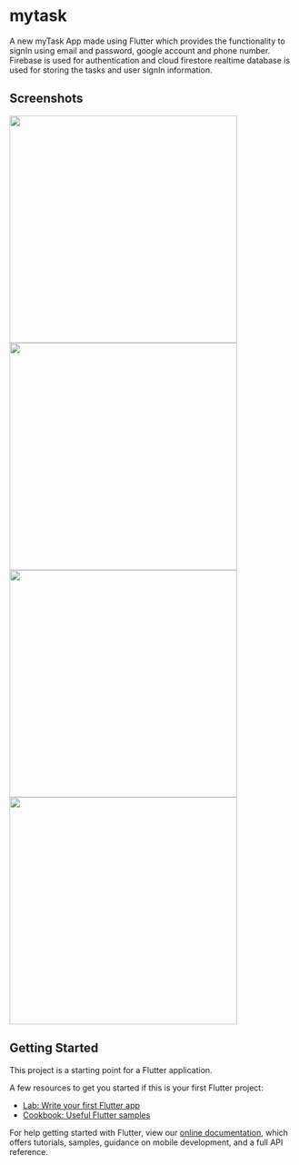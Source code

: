 # mytask

A new myTask App made using Flutter which provides the functionality to signIn using email and password, google account and phone number.
Firebase is used for authentication and cloud firestore realtime database is used for storing the tasks and user signIn information.

## Screenshots
<img src="https://github.com/savageclown007/myTaskApp/blob/master/screenshots/LogIn%20Screen.jpeg" width="400px" height="auto"> <img src="https://github.com/savageclown007/myTaskApp/blob/master/screenshots/HomeScreen.jpeg" width="400px" height="auto">
<img src="https://github.com/savageclown007/myTaskApp/blob/master/screenshots/HomeScreen%20When%20No%20task%20is%20there.jpeg" width="400px" height="auto">
<img src="https://github.com/savageclown007/myTaskApp/blob/master/screenshots/Add%20Task%20Dialogue.jpeg" width="400px" height="auto">


## Getting Started

This project is a starting point for a Flutter application.

A few resources to get you started if this is your first Flutter project:

- [Lab: Write your first Flutter app](https://flutter.dev/docs/get-started/codelab)
- [Cookbook: Useful Flutter samples](https://flutter.dev/docs/cookbook)

For help getting started with Flutter, view our
[online documentation](https://flutter.dev/docs), which offers tutorials,
samples, guidance on mobile development, and a full API reference.
